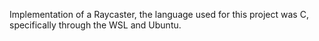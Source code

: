 Implementation of a Raycaster, the language used for this project was C, specifically through the WSL and Ubuntu.
